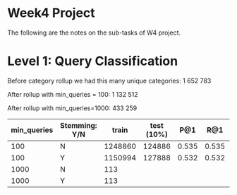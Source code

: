 Week4 Project
===
The following are the notes on the sub-tasks of W4 project.

Level 1: Query Classification
===

Before category rollup we had this many unique categories: 1 652 783

After rollup with min_queries = 100: 1 132 512

After rollup with min_queries=1000: 433 259



| min_queries | Stemming: Y/N | train   | test (10%) | P@1   | R@1   | P@3   | R@3   | P@5   | R@5   |
|-------------|---------------|---------|------------|-------|-------|-------|-------|-------|-------|
| 100         | N             | 1248860 | 124886     | 0.535 | 0.535 | 0.246 | 0.737 | 0.162 | 0.811 |
| 100         | Y             | 1150994 | 127888     | 0.532 | 0.532 | 0.244 | 0.733 | 0.162 | 0.809 |
| 1000        | N   | 113      |  |  |
| 1000        | Y   | 113      |  |  |